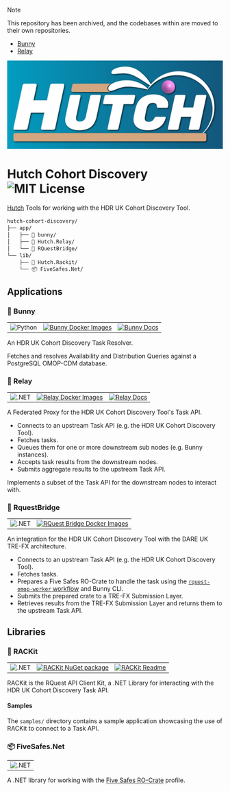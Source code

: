 > [!NOTE]
> This repository has been archived, and the codebases within are moved to their own repositories.
> 
> - [Bunny](https://github.com/Health-Informatics-UoN/hutch-bunny)
> - [Relay](https://github.com/Health-Informatics-UoN/hutch-relay)
>

![Hutch][hutch-logo]

# Hutch Cohort Discovery ![MIT License][license-badge]

[Hutch][hutch-repo] Tools for working with the HDR UK Cohort Discovery Tool.

```
hutch-cohort-discovery/
├── app/
│   ├── 🐇 bunny/
│   ├── 🔄 Hutch.Relay/
│   └── 🔗 RQuestBridge/
└── lib/
    ├── 🎾 Hutch.Rackit/
    └── 📦 FiveSafes.Net/
```

## Applications

### 🐇 Bunny

| | | |
|-|-|-|
| ![Python][python-badge] | [![Bunny Docker Images][docker-badge]][bunny-containers] | [![Bunny Docs][docs-badge]][bunny-docs] |

An HDR UK Cohort Discovery Task Resolver.

Fetches and resolves Availability and Distribution Queries against a PostgreSQL OMOP-CDM database.

### 🔄 Relay

| | | |
|-|-|-|
| ![.NET][dotnet-badge] | [![Relay Docker Images][docker-badge]][relay-containers] | [![Relay Docs][docs-badge]][relay-docs] |

A Federated Proxy for the HDR UK Cohort Discovery Tool's Task API.

- Connects to an upstream Task API (e.g. the HDR UK Cohort Discovery Tool).
- Fetches tasks.
- Queues them for one or more downstream sub nodes (e.g. Bunny instances).
- Accepts task results from the downstream nodes.
- Submits aggregate results to the upstream Task API.

Implements a subset of the Task API for the downstream nodes to interact with.

### 🔗 RquestBridge

| | |
|-|-|
| ![.NET][dotnet-badge] | [![RQuest Bridge Docker Images][docker-badge]][bridge-containers]

An integration for the HDR UK Cohort Discovery Tool with the DARE UK TRE-FX architecture.

- Connects to an upstream Task API (e.g. the HDR UK Cohort Discovery Tool).
- Fetches tasks.
- Prepares a Five Safes RO-Crate to handle the task using the [`rquest-omop-worker` workflow][bridge-workflow] and Bunny CLI.
- Submits the prepared crate to a TRE-FX Submission Layer.
- Retrieves results from the TRE-FX Submission Layer and returns them to the upstream Task API.

## Libraries

### 🎾 RACKit

| | | |
|-|-|-|
| ![.NET][dotnet-badge] | [![RACKit NuGet package][nuget-badge]][rackit-packages] | [![RACKit Readme][readme-badge]][rackit-readme] |

RACKit is the RQuest API Client Kit, a .NET Library for interacting with the HDR UK Cohort Discovery Task API.

#### Samples

The `samples/` directory contains a sample application showcasing the use of RACKit to connect to a Task API.

### 📦 FiveSafes.Net

| |
|-|
| ![.NET][dotnet-badge]

A .NET library for working with the [Five Safes RO-Crate][5s-crate] profile.

[hutch-logo]: https://raw.githubusercontent.com/HDRUK/hutch/main/assets/Hutch%20splash%20bg.svg
[hutch-repo]: https://github.com/health-informatics-uon/hutch

[bunny-docs]: https://health-informatics-uon.github.io/hutch/bunny
[bunny-containers]: https://github.com/Health-Informatics-UoN/hutch-bunny/pkgs/container/hutch%2Fbunny

[relay-docs]: https://health-informatics-uon.github.io/hutch/relay
[relay-containers]: https://github.com/Health-Informatics-UoN/hutch-relay/pkgs/container/hutch%2Frelay

[bridge-containers]: https://hub.docker.com/r/hutchstack/rquest-bridge
[bridge-workflow]: https://workflowhub.eu/workflows/471

[rackit-packages]: https://github.com/Health-Informatics-UoN/hutch-relay/pkgs/nuget/Hutch.Rackit
[rackit-readme]: https://github.com/Health-Informatics-UoN/hutch-relay/blob/main/lib/Hutch.Rackit/README.md

[5s-crate]: https://trefx.uk/5s-crate/

[license-badge]: https://img.shields.io/github/license/health-informatics-uon/hutch-cohort-discovery.svg
[dotnet-badge]: https://img.shields.io/badge/.NET-5C2D91?style=for-the-badge&logo=.net&logoColor=white
[python-badge]: https://img.shields.io/badge/Python-3776AB?style=for-the-badge&logo=python&logoColor=white
[docker-badge]: https://img.shields.io/badge/docker-%230db7ed.svg?style=for-the-badge&logo=docker&logoColor=white
[nuget-badge]: https://img.shields.io/badge/nuget-%23004880?style=for-the-badge&logo=nuget&logoColor=white
[docs-badge]: https://img.shields.io/badge/docs-black?style=for-the-badge&labelColor=%23222
[readme-badge]: https://img.shields.io/badge/readme-lightgrey?style=for-the-badge&labelColor=%23222
